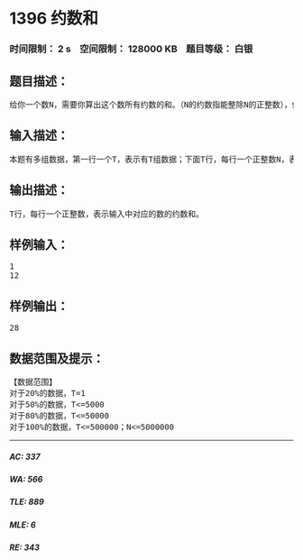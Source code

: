 # 1396 约数和   
### 时间限制： 2 s&nbsp;&nbsp;&nbsp;&nbsp;空间限制： 128000 KB&nbsp;&nbsp;&nbsp;&nbsp;题目等级： 白银  
## 题目描述：  

<pre>
给你一个数N，需要你算出这个数所有约数的和。（N的约数指能整除N的正整数），例如12的约数有1,2,3,4,6,12。所以约数和为1+2+3+4+6+12=28。
</pre>
  
  
## 输入描述：  

<pre>
本题有多组数据，第一行一个T，表示有T组数据；下面T行，每行一个正整数N，表示要处理的数。
</pre>
  
  
## 输出描述：  

<pre>
T行，每行一个正整数，表示输入中对应的数的约数和。
</pre>
  
  
## 样例输入：  

<pre>
1
12 
</pre>
  
  
## 样例输出：  

<pre>
28
</pre>
  
  
## 数据范围及提示：  

<pre>
【数据范围】
对于20%的数据，T=1
对于50%的数据，T<=5000
对于80%的数据，T<=50000
对于100%的数据，T<=500000；N<=5000000
</pre>
  
  
***  

##### AC: 337  
##### WA: 566  
##### TLE: 889  
##### MLE: 6  
##### RE: 343  
